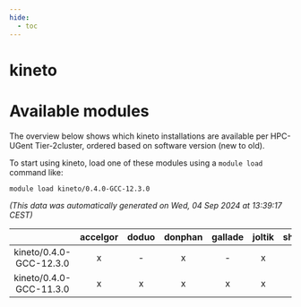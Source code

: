 ```yaml
---
hide:
  - toc
---
```


kineto
======

# Available modules


The overview below shows which kineto installations are available per HPC-UGent Tier-2cluster, ordered based on software version (new to old).

To start using kineto, load one of these modules using a `module load` command like:

```shell
module load kineto/0.4.0-GCC-12.3.0
```

*(This data was automatically generated on Wed, 04 Sep 2024 at 13:39:17 CEST)*  

| |accelgor|doduo|donphan|gallade|joltik|shinx|skitty|
| :---: | :---: | :---: | :---: | :---: | :---: | :---: | :---: |
|kineto/0.4.0-GCC-12.3.0|x|-|x|-|x|-|-|
|kineto/0.4.0-GCC-11.3.0|x|x|x|x|x|-|x|
